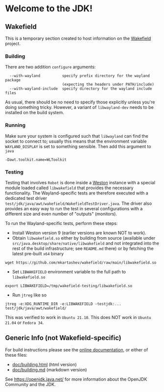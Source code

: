 # Welcome to the JDK!

## Wakefield
This is a temporary section created to host information on the
[Wakefield](https://wiki.openjdk.java.net/display/wakefield) project.

### Building
There are two addition `configure` arguments:
```
  --with-wayland          specify prefix directory for the wayland package
                          (expecting the headers under PATH/include)
  --with-wayland-include  specify directory for the wayland include files
```
As usual, there should be no need to specify those explicitly unless you're doing
something tricky.
However, a variant of `libwayland-dev` needs to be installed on the build system.

### Running
Make sure your system is configured such that `libwayland` can find the socket to connect to;
usually this means that the environment variable `WAYLAND_DISPLAY` is set to something
sensible. Then add this argument to `java`
```
-Dawt.toolkit.name=WLToolkit
```

### Testing
Testing that involves `Robot` is done inside a [Weston](https://gitlab.freedesktop.org/wayland/weston/)
instance with a special module loaded called `libwakefield`
that provides the necessary functionality. The Wayland-specific tests are therefore executed with a dedicated test driver
`test/jdk/java/awt/wakefield/WakefieldTestDriver.java`. The driver also provides an easy
way to run the test in several configurations with a different size and even number
of "outputs" (monitors).

To run the Wayland-specific tests, perform these steps:
* Install Weston version 9 (earlier versions are known NOT to work).
* Obtain `libwakefield.so` either by building from source (available under
`src/java.desktop/share/native/libwakefield` and not integrated into the rest of the
build infrastructure; see `README.md` there)
or by fetching the latest pre-built `x64` binary
```
wget https://github.com/mkartashev/wakefield/raw/main/libwakefield.so
```
* Set `LIBWAKEFIELD` environment variable to the full path to `libwakefield.so`
```
export LIBWAKEFIELD=/tmp/wakefield-testing/libwakefield.so
```
* Run `jtreg` like so
```
jtreg -e:XDG_RUNTIME_DIR -e:LIBWAKEFIELD -testjdk:... test/jdk/java/awt/wakefield/
```

This was verified to work in `Ubuntu 21.10`.
This does NOT work in `Ubuntu 21.04` or `Fedora 34`.

## Generic Info (not Wakefield-specific)
For build instructions please see the
[online documentation](https://openjdk.java.net/groups/build/doc/building.html),
or either of these files:

- [doc/building.html](doc/building.html) (html version)
- [doc/building.md](doc/building.md) (markdown version)

See <https://openjdk.java.net/> for more information about
the OpenJDK Community and the JDK.
